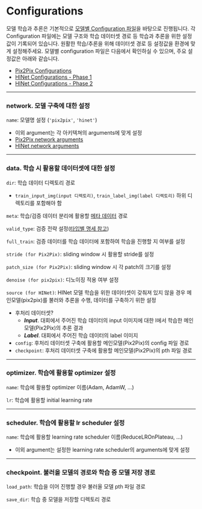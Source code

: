 # Configurations

모델 학습과 추론은 기본적으로 [모델별 Configuration 파일](https://github.com/TeamBCP5/image-reconstruction/tree/main/configs)을 바탕으로 진행됩니다. 각 Configuration 파일에는 모델 구조와 학습 데이터셋 경로 등 학습과 추론을 위한 설정값이 기록되어 있습니다. 원활한 학습/추론을 위해 데이터셋 경로 등 설정값을 환경에 맞게 설정해주세요. 모델별 configuration 파일은 다음에서 확인하실 수 있으며, 주요 설정값은 아래와 같습니다.

- [Pix2Pix Configurations](https://github.com/TeamBCP5/image-reconstruction/blob/main/configs/Pix2Pix.yaml)
- [HINet Configurations - Phase 1](https://github.com/TeamBCP5/image-reconstruction/blob/main/configs/HINet_phase1.yaml)
- [HINet Configurations - Phase 2](https://github.com/TeamBCP5/image-reconstruction/blob/main/configs/HINet_phase2.yaml)

---



### network. 모델 구축에 대한 설정

`name`: 모델명 설정 (`'pix2pix'`, `'hinet'`)

- 이외 argument는 각 아키텍쳐의 arguments에 맞게 설정
- [Pix2Pix network arguments](https://github.com/TeamBCP5/image-reconstruction/blob/b3b2c3e0fe5e57215894897fa13ffd17866d2fa3/configs/Pix2Pix.yaml#L1) 
- [HINet network arguments](https://github.com/TeamBCP5/image-reconstruction/blob/b3b2c3e0fe5e57215894897fa13ffd17866d2fa3/configs/HINet_phase1.yaml#L1)



---



### data. 학습 시 활용할 데이터셋에 대한 설정

`dir`: 학습 데이터 디렉토리 경로

- `train_input_img(input 디렉토리)`, `train_label_img(label 디렉토리)` 하위 디렉토리를 포함해야 함

`meta`: 학습/검증 데이터 분리에 활용할 [메타 데이터](https://github.com/TeamBCP5/image-reconstruction/blob/main/configs/train_meta.csv) 경로

`valid_type`: 검증 전략 설정([타입별 명세 참고](https://github.com/iloveslowfood/image-reconstruction/blob/2b245bbad9421d03b943cda5402aa98ac2864c9e/data/dataset.py#L18))

`full_train`: 검증 데이터를 학습 데이터에 포함하여 학습을 진행할 지 여부를 설정

`stride (for Pix2Pix)`: sliding window 시 활용할 stride를 설정

`patch_size (for Pix2Pix)`: sliding window 시 각 patch의 크기를 설정

`denoise (for pix2pix)`: 디노이징 적용 여부 설정

`source (for HINet)`: HINet 모델 학습을 위한 데이터셋이 갖춰져 있지 않을 경우 메인모델(pix2pix)를 불러와 추론을 수행, 데이터를 구축하기 위한 설정

- 후처리 데이터셋?
  - ***Input***. 대회에서 주어진 학습 데이터의 input 이미지에 대한 I에서 학습한 메인 모델(Pix2Pix)의 추론 결과
  - ***Label***. 대회에서 주어진 학습 데이터의 label 이미지
- `config`: 후처리 데이터셋 구축에 활용할 메인모델(Pix2Pix)의 config 파일 경로
- `checkpoint`: 후처리 데이터셋 구축에 활용할 메인모델(Pix2Pix)의 pth 파일 경로



---



### optimizer. 학습에 활용할 optimizer 설정

`name`: 학습에 활용할 optimizer 이름(Adam, AdamW, ...)

`lr`: 학습에 활용할 initial learning rate



---



### scheduler. 학습에 활용할 lr scheduler 설정

`name`: 학습에 활용할 learning rate scheduler 이름(ReduceLROnPlateau, ...)

- 이외 argument는 설정한 learning rate scheduler의 arguments에 맞게 설정



---



### checkpoint. 불러올 모델의 경로와 학습 중 모델 저장 경로

`load_path`: 학습을 이어 진행할 경우 불러올 모델 pth 파일 경로

`save_dir`: 학습 중 모델을 저장할 디렉토리 경로
